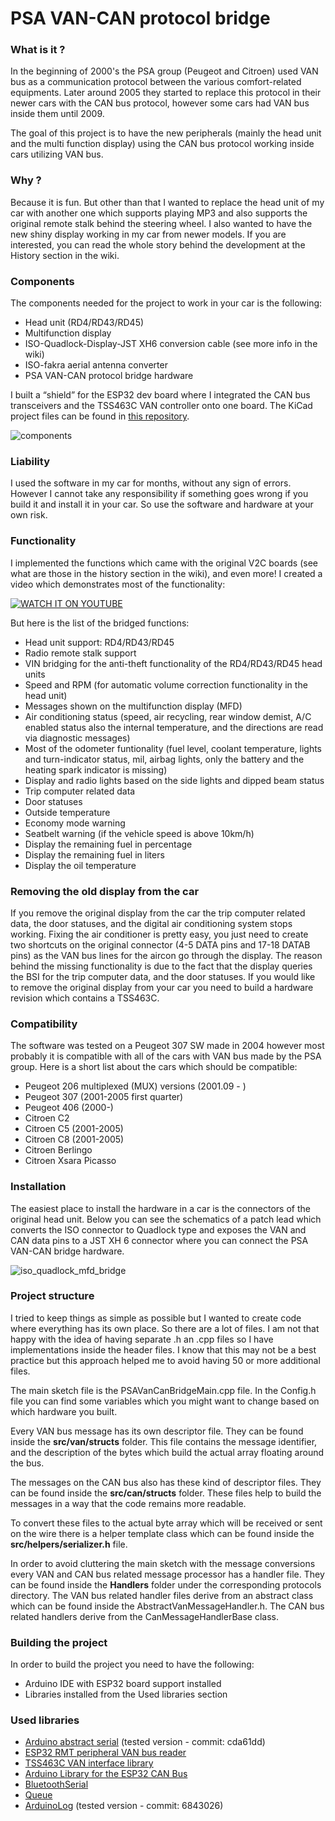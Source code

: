 # PSA VAN-CAN protocol bridge

### What is it ?

In the beginning of 2000's the PSA group (Peugeot and Citroen) used VAN bus as a communication protocol between the various comfort-related equipments. Later around 2005 they started to replace this protocol in their newer cars with the CAN bus protocol, however some cars had VAN bus inside them until 2009.

The goal of this project is to have the new peripherals (mainly the head unit and the multi function display) using the CAN bus protocol working inside cars utilizing VAN bus.

### Why ?

Because it is fun. But other than that I wanted to replace the head unit of my car with another one which supports playing MP3 and also supports the original remote stalk behind the steering wheel. I also wanted to have the new shiny display working in my car from newer models. If you are interested, you can read the whole story behind the development at the History section in the wiki.

### Components

The components needed for the project to work in your car is the following:
- Head unit (RD4/RD43/RD45)
- Multifunction display
- ISO-Quadlock-Display-JST XH6 conversion cable (see more info in the wiki)
- ISO-fakra aerial antenna converter
- PSA VAN-CAN protocol bridge hardware

I built a “shield” for the ESP32 dev board where I integrated the CAN bus transceivers and the TSS463C VAN controller onto one board. The KiCad project files can be found in [this repository][psavancanbridgehw].

![components](https://github.com/morcibacsi/PSAVanCanBridge/raw/master/images/components.png)

### Liability

I used the software in my car for months, without any sign of errors. However I cannot take any responsibility if something goes wrong if you build it and install it in your car. So use the software and hardware at your own risk.

### Functionality

I implemented the functions which came with the original V2C boards (see what are those in the history section in the wiki), and even more! I created a video which demonstrates most of the functionality:

[![WATCH IT ON YOUTUBE](https://img.youtube.com/vi/Qk_8EhsqwUA/0.jpg)](https://www.youtube.com/watch?v=Qk_8EhsqwUA "Watch it on YouTube")

But here is the list of the bridged functions:

 - Head unit support: RD4/RD43/RD45
 - Radio remote stalk support
 - VIN bridging for the anti-theft functionality of the RD4/RD43/RD45 head units
 - Speed and RPM (for automatic volume correction functionality in the head unit)
 - Messages shown on the multifunction display (MFD)
 - Air conditioning status (speed, air recycling, rear window demist, A/C enabled status also the internal temperature, and the directions are read via diagnostic messages)
 - Most of the odometer funtionality (fuel level, coolant temperature, lights and turn-indicator status, mil, airbag lights, only the battery and the heating spark indicator is missing)
 - Display and radio lights based on the side lights and dipped beam status
 - Trip computer related data
 - Door statuses
 - Outside temperature
 - Economy mode warning
 - Seatbelt warning (if the vehicle speed is above 10km/h)
 - Display the remaining fuel in percentage
 - Display the remaining fuel in liters
 - Display the oil temperature

### Removing the old display from the car

If you remove the original display from the car the trip computer related data, the door statuses, and the digital air conditioning system stops working. Fixing the air conditioner is pretty easy, you just need to create two shortcuts on the original connector (4-5 DATA pins and 17-18 DATAB pins) as the VAN bus lines for the aircon go through the display. The reason behind the missing functionality is due to the fact that the display queries the BSI for the trip computer data, and the door statuses. If you would like to remove the original display from your car you need to build a hardware revision which contains a TSS463C.

### Compatibility

The software was tested on a Peugeot 307 SW made in 2004 however most probably it is compatible with all of the cars with VAN bus made by the PSA group. Here is a short list about the cars which should be compatible:

- Peugeot 206 multiplexed (MUX) versions (2001.09 - )
- Peugeot 307 (2001-2005 first quarter)
- Peugeot 406 (2000-)
- Citroen C2
- Citroen C5 (2001-2005)
- Citroen C8 (2001-2005)
- Citroen Berlingo
- Citroen Xsara Picasso

### Installation
The easiest place to install the hardware in a car is the connectors of the original head unit. Below you can see the schematics of a patch lead which converts the ISO connector to Quadlock type and exposes the VAN and CAN data pins to a JST XH 6 connector where you can connect the PSA VAN-CAN bridge hardware.

![iso_quadlock_mfd_bridge](https://github.com/morcibacsi/PSAVanCanBridge/raw/master/images/iso_quadlock_mfd_bridge.png)

### Project structure

I tried to keep things as simple as possible but I wanted to create code where everything has its own place. So there are a lot of files. I am not that happy with the idea of having separate .h an .cpp files so I have implementations inside the header files. I know that this may not be a best practice but this approach helped me to avoid having 50 or more additional files.

The main sketch file is the PSAVanCanBridgeMain.cpp file. In the Config.h file you can find some variables which you might want to change based on which hardware you built.

Every VAN bus message has its own descriptor file. They can be found inside the **src/van/structs** folder. This file contains the message identifier, and the description of the bytes which build the actual array floating around the bus.

The messages on the CAN bus also has these kind of descriptor files. They can be found inside the **src/can/structs** folder. These files help to build the messages in a way that the code remains more readable.

To convert these files to the actual byte array which will be received or sent on the wire there is a helper template class which can be found inside the **src/helpers/serializer.h** file.

In order to avoid cluttering the main sketch with the message conversions every VAN and CAN bus related message processor has a handler file. They can be found inside the **Handlers** folder under the corresponding protocols directory. The VAN bus related handler files derive from an abstract class which can be found inside the AbstractVanMessageHandler.h. The CAN bus related handlers derive from the CanMessageHandlerBase class.

### Building the project

In order to build the project you need to have the following:

 - Arduino IDE with ESP32 board support installed
 - Libraries installed from the Used libraries section

### Used libraries

- [Arduino abstract serial][lib_abstract_serial] (tested version - commit: cda61dd)
- [ESP32 RMT peripheral VAN bus reader][lib_esp32_van_rx]
- [TSS463C VAN interface library][lib_tss463c_van]
- [Arduino Library for the ESP32 CAN Bus][lib_esp32_can]
- [BluetoothSerial][lib_bluetoothserial]
- [Queue][lib_queue]
- [ArduinoLog][lib_arduinolog] (tested version - commit: 6843026)


[lib_abstract_serial]: https://github.com/computergeek125/arduino-abstract-serial
[lib_tss463c_van]: https://github.com/morcibacsi/arduino_tss463_van
[lib_esp32_van_rx]: https://github.com/morcibacsi/esp32_rmt_van_rx
[lib_esp32_can]: https://github.com/morcibacsi/ESP32-Arduino-CAN/tree/fix/can_cfg_to_constructor
[lib_bluetoothserial]: https://github.com/espressif/arduino-esp32/tree/master/libraries/BluetoothSerial
[lib_queue]: https://github.com/SMFSW/Queue
[lib_arduinolog]: https://github.com/thijse/Arduino-Log/
[psavancanbridgehw]: https://github.com/morcibacsi/PSAVanCanBridgeHW
